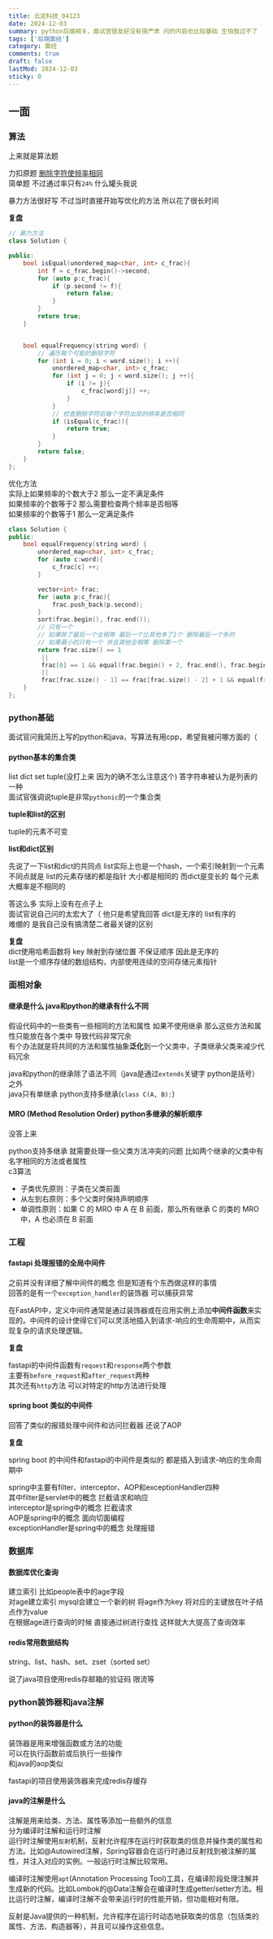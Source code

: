 ```yaml
---
title: 云泥科技_04123
date: 2024-12-03
summary: python后端相关，面试官很友好没有很严肃 问的内容也比较基础 生怕我过不了
tags: ['后端面经']
category: 面经
comments: true
draft: false
lastMod: 2024-12-03
sticky: 0
---
```


## 一面

### 算法

上来就是算法题

力扣原题 [删除字符使频率相同](https://leetcode.cn/submissions/detail/584715426/)  
简单题 不过通过率只有`24%` 什么罐头我说

暴力方法很好写 不过当时直接开始写优化的方法 所以花了很长时间

**复盘**

```cpp
// 暴力方法
class Solution {

public:
    bool isEqual(unordered_map<char, int> c_frac){
        int f = c_frac.begin()->second;
        for (auto p:c_frac){
            if (p.second != f){
                return false;
            }
        }
        return true;
    }


    bool equalFrequency(string word) {
        // 遍历每个可能的删除字符
        for (int i = 0; i < word.size(); i ++){
            unordered_map<char, int> c_frac;
            for (int j = 0; j < word.size(); j ++){
                if (i != j){
                    c_frac[word[j]] ++;
                }
            }
            // 检查删除字符后每个字符出现的频率是否相同
            if (isEqual(c_frac)){
                return true;
            }
        }
        return false;
    }
};

```

优化方法  
实际上如果频率的个数大于2 那么一定不满足条件  
如果频率的个数等于2 那么需要检查两个频率是否相等  
如果频率的个数等于1 那么一定满足条件

```cpp
class Solution {
public:
    bool equalFrequency(string word) {
        unordered_map<char, int> c_frac;
        for (auto c:word){
            c_frac[c] ++;
        }

        vector<int> frac;
        for (auto p:c_frac){
            frac.push_back(p.second);
        }
        sort(frac.begin(), frac.end());
        // 只有一个
        // 如果除了最后一个全相等 最后一个比其他多了1个 删除最后一个多的
        // 如果最小的只有一个 并且其他全相等 删除第一个
        return frac.size() == 1
         ||
         frac[0] == 1 && equal(frac.begin() + 2, frac.end(), frac.begin() + 1)
         ||
         frac[frac.size() - 1] == frac[frac.size() - 2] + 1 && equal(frac.begin() + 1, frac.end() - 1, frac.begin());
    }
};
```

### python基础

面试官问我简历上写的python和java，写算法有用cpp，希望我被问哪方面的（

#### python基本的集合类

list dict set tuple(没打上来 因为的确不怎么注意这个) 答字符串被认为是列表的一种  
面试官强调说tuple是非常`pythonic`的一个集合类

**tuple和list的区别**

tuple的元素不可变

**list和dict区别**

先说了一下list和dict的共同点 list实际上也是一个hash，一个索引映射到一个元素  
不同点就是 list的元素存储的都是指针 大小都是相同的 而dict是变长的 每个元素大概率是不相同的

答这么多 实际上没有在点子上  
面试官说自己问的太宏大了（ 他只是希望我回答 dict是无序的 list有序的  
难绷的 是我自己没有搞清楚二者最关键的区别

**复盘**  
dict使用哈希函数将 key 映射到存储位置 不保证顺序 因此是无序的  
list是一个顺序存储的数组结构，内部使用连续的空间存储元素指针

### 面相对象

#### 继承是什么 java和python的继承有什么不同

假设代码中的一些类有一些相同的方法和属性 如果不使用继承 那么这些方法和属性只能放在各个类中 导致代码非常冗余  
有个办法就是将共同的方法和属性抽象**泛化**到一个父类中，子类继承父类来减少代码冗余

java和python的继承除了语法不同（java是通过`extends`关键字 python是括号）之外  
java只有单继承 python支持多继承(`class C(A, B):`)

#### MRO (Method Resolution Order) python多继承的解析顺序

没答上来

python支持多继承 就需要处理一些父类方法冲突的问题 比如两个继承的父类中有名字相同的方法或者属性  
c3算法

- 子类优先原则：子类在父类前面
- 从左到右原则：多个父类时保持声明顺序
- 单调性原则：如果 C 的 MRO 中 A 在 B 前面，那么所有继承 C 的类的 MRO 中，A 也必须在 B 前面

### 工程

#### fastapi 处理报错的全局中间件

之前并没有详细了解中间件的概念 但是知道有个东西做这样的事情  
回答的是有一个`exception_handler`的装饰器 可以捕获异常

在FastAPI中，定义中间件通常是通过装饰器或在应用实例上添加**中间件函数**来实现的。中间件的设计使得它们可以灵活地插入到请求-响应的生命周期中，从而实现复杂的请求处理逻辑。

**复盘**

fastapi的中间件函数有`request`和`response`两个参数  
主要有`before_request`和`after_request`两种  
其次还有`http`方法 可以对特定的http方法进行处理

#### spring boot 类似的中间件

回答了类似的报错处理中间件和访问拦截器 还说了AOP

**复盘**

spring boot 的中间件和fastapi的中间件是类似的 都是插入到请求-响应的生命周期中

spring中主要有filter、interceptor、AOP和exceptionHandler四种  
其中filter是servlet中的概念 拦截请求和响应  
interceptor是spring中的概念 拦截请求  
AOP是spring中的概念 面向切面编程  
exceptionHandler是spring中的概念 处理报错

### 数据库

#### 数据库优化查询

建立索引 比如people表中的age字段  
对age建立索引 mysql会建立一个新的树 将age作为key 将对应的主键放在叶子结点作为value  
在根据age进行查询的时候 直接通过树进行查找 这样就大大提高了查询效率

#### redis常用数据结构

string、list、hash、set、zset（sorted set）

说了java项目使用redis存邮箱的验证码 限流等

### python装饰器和java注解

#### python的装饰器是什么

装饰器是用来增强函数或方法的功能  
可以在执行函数前或后执行一些操作  
和java的aop类似

fastapi的项目使用装饰器来完成redis存缓存

#### java的注解是什么

注解是用来给类、方法、属性等添加一些额外的信息  
分为编译时注解和运行时注解  
运行时注解使用`反射`机制，反射允许程序在运行时获取类的信息并操作类的属性和方法。比如@Autowired注解，Spring容器会在运行时通过反射找到被注解的属性，并注入对应的实例。一般运行时注解比较常用。

编译时注解使用`apt`(Annotation Processing Tool)工具，在编译阶段处理注解并生成新的代码。比如Lombok的@Data注解会在编译时生成getter/setter方法。相比运行时注解，编译时注解不会带来运行时的性能开销，但功能相对有限。

反射是Java提供的一种机制，允许程序在运行时动态地获取类的信息（包括类的属性、方法、构造器等），并且可以操作这些信息。
